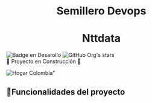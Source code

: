 <h1 align="center"> Semillero Devops </h1> 
<h1 align="center"> Nttdata </h1>


![Badge en Desarollo](https://img.shields.io/badge/STATUS-EN%20DESAROLLO-green)
![GitHub Org's stars](https://img.shields.io/github/stars/camilafernanda?style=social)<br>
:construction: Proyecto en Construcción :construction:

![Hogar Colombia”](https://encrypted-tbn0.gstatic.com/images?q=tbn:ANd9GcSydy4MqIfbN2w06iY_vwBTVJD7OQVldqxqgA&usqp=CAU)

## :hammer:Funcionalidades del proyecto
